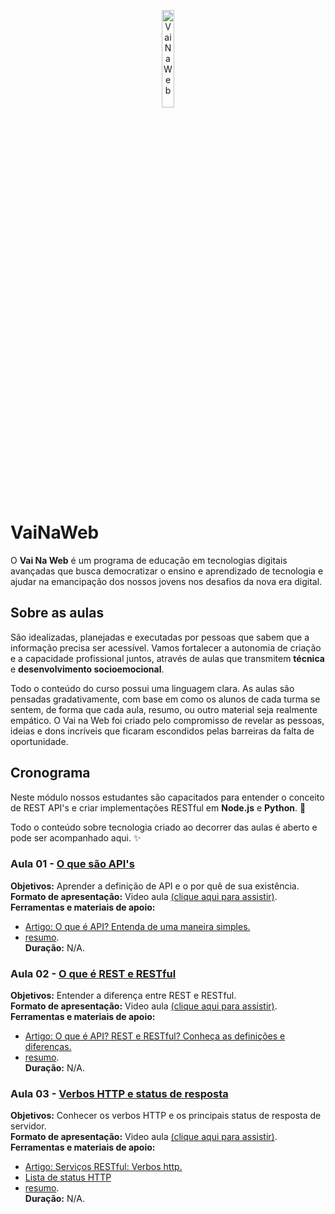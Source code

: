 <p align="center">
  <img src="http://www.vainaweb.com.br/assets/logo.svg" width="20%" alt="VaiNaWeb">
</p>

# VaiNaWeb

O **Vai Na Web** é um programa de educação em tecnologias digitais avançadas que busca democratizar o ensino e aprendizado de tecnologia e ajudar na emancipação dos nossos jovens nos desafios da nova era digital.

## Sobre as aulas

São idealizadas, planejadas e executadas por pessoas que sabem que a informação precisa ser acessível. Vamos fortalecer a autonomia de criação e a capacidade profissional juntos, através de aulas que transmitem **técnica** e **desenvolvimento socioemocional**.

Todo o conteúdo do curso possui uma linguagem clara. As aulas são pensadas gradativamente, com base em como os alunos de cada turma se sentem, de forma que cada aula, resumo, ou outro material seja realmente empático. O Vai na Web foi criado pelo compromisso de revelar as pessoas, ideias e dons incríveis que ficaram escondidos pelas barreiras da falta de oportunidade.

## Cronograma

Neste módulo nossos estudantes são capacitados para entender o conceito de REST API's e criar implementações RESTful em **Node.js** e **Python**. :rocket:

Todo o conteúdo sobre tecnologia criado ao decorrer das aulas é aberto e pode ser acompanhado aqui. :sparkles:

### Aula 01 - [O que são API's](aulas/aula01/aula.md)

**Objetivos:** Aprender a definição de API e o por quê de sua existência.<br>
**Formato de apresentação:** Video aula [(clique aqui para assistir)]().<br> 
**Ferramentas e materiais de apoio:** 
+ [Artigo: O que é API? Entenda de uma maneira simples.](https://vertigo.com.br/o-que-e-api-entenda-de-uma-maneira-simples/)
+ [resumo](aulas/aula01/resumo.md).<br>
**Duração:** N/A.

### Aula 02 - [O que é REST e RESTful](aulas/aula02/aula.md)

**Objetivos:** Entender a diferença entre REST e RESTful.<br>
**Formato de apresentação:** Video aula [(clique aqui para assistir)]().<br> 
**Ferramentas e materiais de apoio:** 
+ [Artigo: O que é API? REST e RESTful? Conheça as definições e diferenças.](https://becode.com.br/o-que-e-api-rest-e-restful/)
+ [resumo](aulas/aula02/resumo.md).<br>
**Duração:** N/A.

### Aula 03 - [Verbos HTTP e status de resposta](aulas/aula03/aula.md)

**Objetivos:** Conhecer os verbos HTTP e os principais status de resposta de servidor.<br>
**Formato de apresentação:** Video aula [(clique aqui para assistir)]().<br> 
**Ferramentas e materiais de apoio:** 
+ [Artigo: Serviços RESTful: Verbos http.](https://www.devmedia.com.br/servicos-restful-verbos-http/37103)
+ [Lista de status HTTP](https://httpstatuses.com/)
+ [resumo](aulas/aula02/resumo.md).<br>
**Duração:** N/A.
